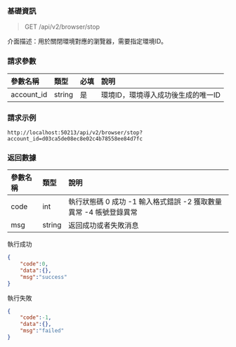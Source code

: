 ### 基礎資訊
> GET /api/v2/browser/stop

介面描述：用於關閉環境對應的瀏覽器，需要指定環境ID。

### 請求參數

|參數名稱|類型|必填|說明|
|:----|:--|:--|:---|
| account_id | string |是|環境ID，環境導入成功後生成的唯一ID |

### 請求示例
```
http://localhost:50213/api/v2/browser/stop?account_id=d03ca5de08ec8e02c4b78558ee84d7fc
```
### 返回數據

| 參數名稱 | 類型   | 說明                                                              |
| :------- | :----- | :---------------------------------------------------------------- |
| code     | int    | 執行狀態碼 0 成功 -1 輸入格式錯誤 -2 獲取數量異常 -4 帳號登錄異常 |
| msg      | string | 返回成功或者失敗消息                                              |

執行成功

```json
{
	"code":0,
	"data":{},
	"msg":"success"
}
```
執行失敗
```json
{
	"code":-1,
	"data":{},
	"msg":"failed"
}
```